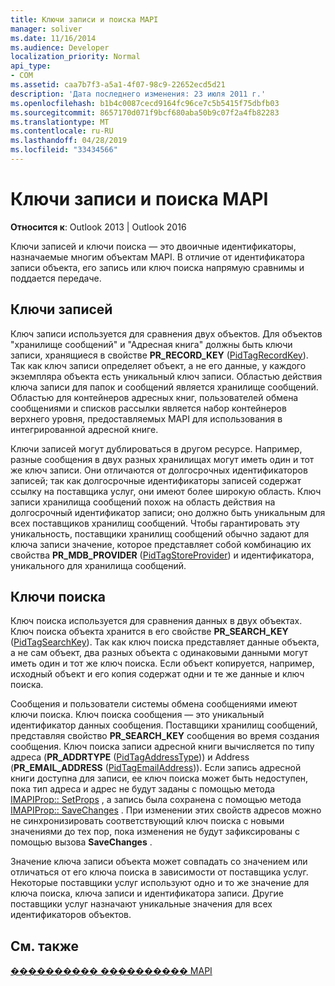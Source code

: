 ```yaml
---
title: Ключи записи и поиска MAPI
manager: soliver
ms.date: 11/16/2014
ms.audience: Developer
localization_priority: Normal
api_type:
- COM
ms.assetid: caa7b7f3-a5a1-4f07-98c9-22652ecd5d21
description: 'Дата последнего изменения: 23 июля 2011 г.'
ms.openlocfilehash: b1b4c0087cecd9164fc96ce7c5b5415f75dbfb03
ms.sourcegitcommit: 8657170d071f9bcf680aba50b9c07f2a4fb82283
ms.translationtype: MT
ms.contentlocale: ru-RU
ms.lasthandoff: 04/28/2019
ms.locfileid: "33434566"
---
```

# <a name="mapi-record-and-search-keys"></a>Ключи записи и поиска MAPI

  
  
**Относится к**: Outlook 2013 | Outlook 2016 
  
Ключи записей и ключи поиска — это двоичные идентификаторы, назначаемые многим объектам MAPI. В отличие от идентификатора записи объекта, его запись или ключ поиска напрямую сравнимы и поддается передаче. 
  
## <a name="record-keys"></a>Ключи записей

Ключ записи используется для сравнения двух объектов. Для объектов "хранилище сообщений" и "Адресная книга" должны быть ключи записи, хранящиеся в свойстве **PR_RECORD_KEY** ([PidTagRecordKey](pidtagrecordkey-canonical-property.md)). Так как ключ записи определяет объект, а не его данные, у каждого экземпляра объекта есть уникальный ключ записи. Областью действия ключа записи для папок и сообщений является хранилище сообщений. Областью для контейнеров адресных книг, пользователей обмена сообщениями и списков рассылки является набор контейнеров верхнего уровня, предоставляемых MAPI для использования в интегрированной адресной книге.
  
Ключи записей могут дублироваться в другом ресурсе. Например, разные сообщения в двух разных хранилищах могут иметь один и тот же ключ записи. Они отличаются от долгосрочных идентификаторов записей; так как долгосрочные идентификаторы записей содержат ссылку на поставщика услуг, они имеют более широкую область. Ключ записи хранилища сообщений похож на область действия на долгосрочный идентификатор записи; оно должно быть уникальным для всех поставщиков хранилищ сообщений. Чтобы гарантировать эту уникальность, поставщики хранилищ сообщений обычно задают для ключа записи значение, которое представляет собой комбинацию их свойства **PR_MDB_PROVIDER** ([PidTagStoreProvider](pidtagstoreprovider-canonical-property.md)) и идентификатора, уникального для хранилища сообщений.
  
## <a name="search-keys"></a>Ключи поиска

Ключ поиска используется для сравнения данных в двух объектах. Ключ поиска объекта хранится в его свойстве **PR_SEARCH_KEY** ([PidTagSearchKey](pidtagsearchkey-canonical-property.md)). Так как ключ поиска представляет данные объекта, а не сам объект, два разных объекта с одинаковыми данными могут иметь один и тот же ключ поиска. Если объект копируется, например, исходный объект и его копия содержат одни и те же данные и ключ поиска.
  
Сообщения и пользователи системы обмена сообщениями имеют ключи поиска. Ключ поиска сообщения — это уникальный идентификатор данных сообщения. Поставщики хранилищ сообщений, представляя свойство **PR_SEARCH_KEY** сообщения во время создания сообщения. Ключ поиска записи адресной книги вычисляется по типу адреса (**PR_ADDRTYPE** ([PidTagAddressType](pidtagaddresstype-canonical-property.md))) и Address (**PR_EMAIL_ADDRESS** ([PidTagEmailAddress](pidtagemailaddress-canonical-property.md))). Если запись адресной книги доступна для записи, ее ключ поиска может быть недоступен, пока тип адреса и адрес не будут заданы с помощью метода [IMAPIProp:: SetProps](imapiprop-setprops.md) , а запись была сохранена с помощью метода [IMAPIProp:: SaveChanges](imapiprop-savechanges.md) . При изменении этих свойств адресов можно не синхронизировать соответствующий ключ поиска с новыми значениями до тех пор, пока изменения не будут зафиксированы с помощью вызова **SaveChanges** . 
  
Значение ключа записи объекта может совпадать со значением или отличаться от его ключа поиска в зависимости от поставщика услуг. Некоторые поставщики услуг используют одно и то же значение для ключа поиска, ключа записи и идентификатора записи. Другие поставщики услуг назначают уникальные значения для всех идентификаторов объектов. 
  
## <a name="see-also"></a>См. также



[���������� ���������� MAPI](mapi-application-development.md)

